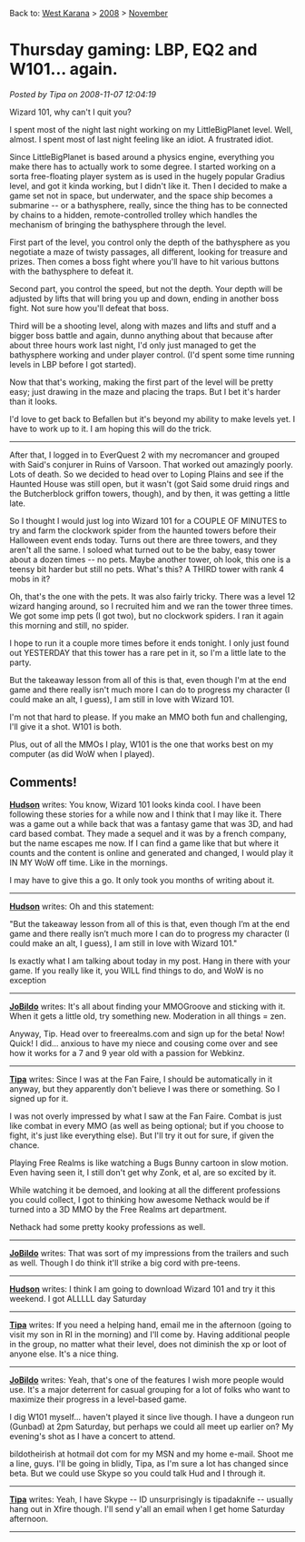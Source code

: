 Back to: [West Karana](/posts/westkarana.md) > [2008](/posts/2008/westkarana.md) > [November](./westkarana.md)
# Thursday gaming: LBP, EQ2 and W101... again.

*Posted by Tipa on 2008-11-07 12:04:19*

Wizard 101, why can't I quit you?

I spent most of the night last night working on my LittleBigPlanet level. Well, almost. I spent most of last night feeling like an idiot. A frustrated idiot.

Since LittleBigPlanet is based around a physics engine, everything you make there has to actually work to some degree. I started working on a sorta free-floating player system as is used in the hugely popular Gradius level, and got it kinda working, but I didn't like it. Then I decided to make a game set not in space, but underwater, and the space ship becomes a submarine -- or a bathysphere, really, since the thing has to be connected by chains to a hidden, remote-controlled trolley which handles the mechanism of bringing the bathysphere through the level. 

First part of the level, you control only the depth of the bathysphere as you negotiate a maze of twisty passages, all different, looking for treasure and prizes. Then comes a boss fight where you'll have to hit various buttons with the bathysphere to defeat it.

Second part, you control the speed, but not the depth. Your depth will be adjusted by lifts that will bring you up and down, ending in another boss fight. Not sure how you'll defeat that boss.

Third will be a shooting level, along with mazes and lifts and stuff and a bigger boss battle and again, dunno anything about that because after about three hours work last night, I'd only just managed to get the bathysphere working and under player control. (I'd spent some time running levels in LBP before I got started).

Now that that's working, making the first part of the level will be pretty easy; just drawing in the maze and placing the traps. But I bet it's harder than it looks.

I'd love to get back to Befallen but it's beyond my ability to make levels yet. I have to work up to it. I am hoping this will do the trick.

---

After that, I logged in to EverQuest 2 with my necromancer and grouped with Said's conjurer in Ruins of Varsoon. That worked out amazingly poorly. Lots of death. So we decided to head over to Loping Plains and see if the Haunted House was still open, but it wasn't (got Said some druid rings and the Butcherblock griffon towers, though), and by then, it was getting a little late.

So I thought I would just log into Wizard 101 for a COUPLE OF MINUTES to try and farm the clockwork spider from the haunted towers before their Halloween event ends today. Turns out there are three towers, and they aren't all the same. I soloed what turned out to be the baby, easy tower about a dozen times -- no pets. Maybe another tower, oh look, this one is a teensy bit harder but still no pets. What's this? A THIRD tower with rank 4 mobs in it?

Oh, that's the one with the pets. It was also fairly tricky. There was a level 12 wizard hanging around, so I recruited him and we ran the tower three times. We got some imp pets (I got two), but no clockwork spiders. I ran it again this morning and still, no spider.

I hope to run it a couple more times before it ends tonight. I only just found out YESTERDAY that this tower has a rare pet in it, so I'm a little late to the party.

But the takeaway lesson from all of this is that, even though I'm at the end game and there really isn't much more I can do to progress my character (I could make an alt, I guess), I am still in love with Wizard 101.

I'm not that hard to please. If you make an MMO both fun and challenging, I'll give it a shot. W101 is both.

Plus, out of all the MMOs I play, W101 is the one that works best on my computer (as did WoW when I played).
## Comments!

**[Hudson](http://hudshideout.com/blog/)** writes: You know, Wizard 101 looks kinda cool. I have been following these stories for a while now and I think that I may like it. There was a game out a while back that was a fantasy game that was 3D, and had card based combat. They made a sequel and it was by a french company, but the name escapes me now. If I can find a game like that but where it counts and the content is online and generated and changed, I would play it IN MY WoW off time. Like in the mornings. 

I may have to give this a go. It only took you months of writing about it.

---

**[Hudson](http://hudshideout.com/blog/)** writes: Oh and this statement:

"But the takeaway lesson from all of this is that, even though I’m at the end game and there really isn’t much more I can do to progress my character (I could make an alt, I guess), I am still in love with Wizard 101."

Is exactly what I am talking about today in my post. Hang in there with your game. If you really like it, you WILL find things to do, and WoW is no exception

---

**[JoBildo](http://bildos.blogspot.com)** writes: It's all about finding your MMOGroove and sticking with it. When it gets a little old, try something new. Moderation in all things = zen.

Anyway, Tip. Head over to freerealms.com and sign up for the beta! Now! Quick! I did... anxious to have my niece and cousing come over and see how it works for a 7 and 9 year old with a passion for Webkinz.

---

**[Tipa](https://chasingdings.com)** writes: Since I was at the Fan Faire, I should be automatically in it anyway, but they apparently don't believe I was there or something. So I signed up for it.

I was not overly impressed by what I saw at the Fan Faire. Combat is just like combat in every MMO (as well as being optional; but if you choose to fight, it's just like everything else). But I'll try it out for sure, if given the chance.

Playing Free Realms is like watching a Bugs Bunny cartoon in slow motion. Even having seen it, I still don't get why Zonk, et al, are so excited by it.

While watching it be demoed, and looking at all the different professions you could collect, I got to thinking how awesome Nethack would be if turned into a 3D MMO by the Free Realms art department.

Nethack had some pretty kooky professions as well.

---

**[JoBildo](http://bildos.blogspot.com)** writes: That was sort of my impressions from the trailers and such as well. Though I do think it'll strike a big cord with pre-teens.

---

**[Hudson](http://hudshideout.com/blog/)** writes: I think I am going to download Wizard 101 and try it this weekend. I got ALLLLL day Saturday

---

**[Tipa](https://chasingdings.com)** writes: If you need a helping hand, email me in the afternoon (going to visit my son in RI in the morning) and I'll come by. Having additional people in the group, no matter what their level, does not diminish the xp or loot of anyone else. It's a nice thing.

---

**[JoBildo](http://bildos.blogspot.com)** writes: Yeah, that's one of the features I wish more people would use. It's a major deterrent for casual grouping for a lot of folks who want to maximize their progress in a level-based game.

I dig W101 myself... haven't played it since live though. I have a dungeon run (Gunbad) at 2pm Saturday, but perhaps we could all meet up earlier on? My evening's shot as I have a concert to attend.

bildotheirish at hotmail dot com for my MSN and my home e-mail. Shoot me a line, guys. I'll be going in blidly, Tipa, as I'm sure a lot has changed since beta. But we could use Skype so you could talk Hud and I through it.

---

**[Tipa](https://chasingdings.com)** writes: Yeah, I have Skype -- ID unsurprisingly is tipadaknife -- usually hang out in Xfire though. I'll send y'all an email when I get home Saturday afternoon.

---

